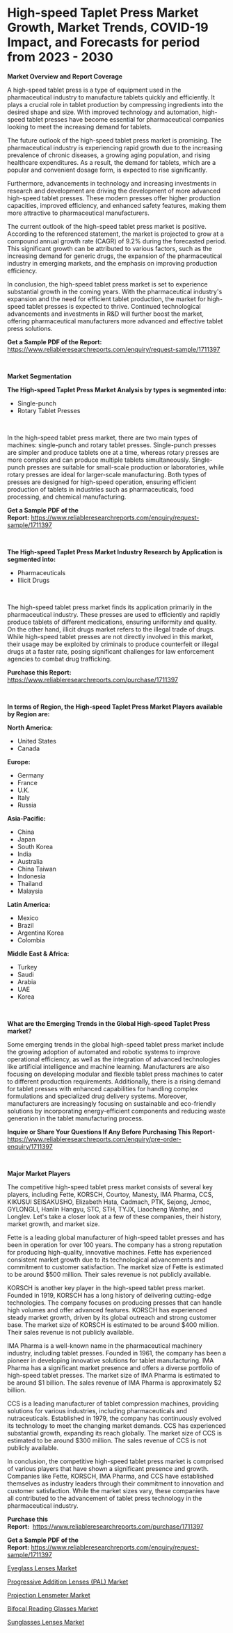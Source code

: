 <p><h1>High-speed Taplet Press Market Growth, Market Trends, COVID-19 Impact, and Forecasts for period from 2023 - 2030</h1></p><p><strong>Market Overview and Report Coverage</strong></p>
<p><p>A high-speed tablet press is a type of equipment used in the pharmaceutical industry to manufacture tablets quickly and efficiently. It plays a crucial role in tablet production by compressing ingredients into the desired shape and size. With improved technology and automation, high-speed tablet presses have become essential for pharmaceutical companies looking to meet the increasing demand for tablets.</p><p>The future outlook of the high-speed tablet press market is promising. The pharmaceutical industry is experiencing rapid growth due to the increasing prevalence of chronic diseases, a growing aging population, and rising healthcare expenditures. As a result, the demand for tablets, which are a popular and convenient dosage form, is expected to rise significantly.</p><p>Furthermore, advancements in technology and increasing investments in research and development are driving the development of more advanced high-speed tablet presses. These modern presses offer higher production capacities, improved efficiency, and enhanced safety features, making them more attractive to pharmaceutical manufacturers.</p><p>The current outlook of the high-speed tablet press market is positive. According to the referenced statement, the market is projected to grow at a compound annual growth rate (CAGR) of 9.2% during the forecasted period. This significant growth can be attributed to various factors, such as the increasing demand for generic drugs, the expansion of the pharmaceutical industry in emerging markets, and the emphasis on improving production efficiency.</p><p>In conclusion, the high-speed tablet press market is set to experience substantial growth in the coming years. With the pharmaceutical industry's expansion and the need for efficient tablet production, the market for high-speed tablet presses is expected to thrive. Continued technological advancements and investments in R&D will further boost the market, offering pharmaceutical manufacturers more advanced and effective tablet press solutions.</p></p>
<p><strong>Get a Sample PDF of the Report:</strong> <a href="https://www.reliableresearchreports.com/enquiry/request-sample/1711397">https://www.reliableresearchreports.com/enquiry/request-sample/1711397</a></p>
<p>&nbsp;</p>
<p><strong>Market Segmentation</strong></p>
<p><strong>The High-speed Taplet Press Market Analysis by types is segmented into:</strong></p>
<p><ul><li>Single-punch</li><li>Rotary Tablet Presses</li></ul></p>
<p>&nbsp;</p>
<p><p>In the high-speed tablet press market, there are two main types of machines: single-punch and rotary tablet presses. Single-punch presses are simpler and produce tablets one at a time, whereas rotary presses are more complex and can produce multiple tablets simultaneously. Single-punch presses are suitable for small-scale production or laboratories, while rotary presses are ideal for larger-scale manufacturing. Both types of presses are designed for high-speed operation, ensuring efficient production of tablets in industries such as pharmaceuticals, food processing, and chemical manufacturing.</p></p>
<p><strong>Get a Sample PDF of the Report:</strong>&nbsp;<a href="https://www.reliableresearchreports.com/enquiry/request-sample/1711397">https://www.reliableresearchreports.com/enquiry/request-sample/1711397</a></p>
<p>&nbsp;</p>
<p><strong>The High-speed Taplet Press Market Industry Research by Application is segmented into:</strong></p>
<p><ul><li>Pharmaceuticals</li><li>Illicit Drugs</li></ul></p>
<p>&nbsp;</p>
<p><p>The high-speed tablet press market finds its application primarily in the pharmaceutical industry. These presses are used to efficiently and rapidly produce tablets of different medications, ensuring uniformity and quality. On the other hand, illicit drugs market refers to the illegal trade of drugs. While high-speed tablet presses are not directly involved in this market, their usage may be exploited by criminals to produce counterfeit or illegal drugs at a faster rate, posing significant challenges for law enforcement agencies to combat drug trafficking.</p></p>
<p><strong>Purchase this Report:</strong>&nbsp; <a href="https://www.reliableresearchreports.com/purchase/1711397">https://www.reliableresearchreports.com/purchase/1711397</a></p>
<p>&nbsp;</p>
<p><strong>In terms of Region, the High-speed Taplet Press Market Players available by Region are:</strong></p>
<p>
    <p> <strong> North America: </strong>
        <ul>
            <li>United States</li>
            <li>Canada</li>
        </ul>
        </p> 
    <p> <strong> Europe: </strong>
        <ul>
            <li>Germany</li>
            <li>France</li>
            <li>U.K.</li>
            <li>Italy</li>
            <li>Russia</li>
        </ul>
        </p> 
    <p> <strong> Asia-Pacific: </strong>
        <ul>
            <li>China</li>
            <li>Japan</li>
            <li>South Korea</li>
            <li>India</li>
            <li>Australia</li>
            <li>China Taiwan</li>
            <li>Indonesia</li>
            <li>Thailand</li>
            <li>Malaysia</li>
        </ul>
        </p> 
    <p> <strong> Latin America: </strong>
        <ul>
            <li>Mexico</li>
            <li>Brazil</li>
            <li>Argentina Korea</li>
            <li>Colombia</li>
        </ul>
        </p> 
    <p> <strong> Middle East & Africa: </strong>
        <ul>
            <li>Turkey</li>
            <li>Saudi</li>
            <li>Arabia</li>
            <li>UAE</li>
            <li>Korea</li>
        </ul>
    </p>
    </p>
<p>&nbsp;</p>
<p><strong>What are the Emerging Trends in the Global High-speed Taplet Press market?</strong></p>
<p><p>Some emerging trends in the global high-speed tablet press market include the growing adoption of automated and robotic systems to improve operational efficiency, as well as the integration of advanced technologies like artificial intelligence and machine learning. Manufacturers are also focusing on developing modular and flexible tablet press machines to cater to different production requirements. Additionally, there is a rising demand for tablet presses with enhanced capabilities for handling complex formulations and specialized drug delivery systems. Moreover, manufacturers are increasingly focusing on sustainable and eco-friendly solutions by incorporating energy-efficient components and reducing waste generation in the tablet manufacturing process.</p></p>
<p><strong>Inquire or Share Your Questions If Any Before Purchasing This Report</strong>- <a href="https://www.reliableresearchreports.com/enquiry/pre-order-enquiry/1711397">https://www.reliableresearchreports.com/enquiry/pre-order-enquiry/1711397</a></p>
<p>&nbsp;</p>
<p><strong>Major Market Players</strong></p>
<p><p>The competitive high-speed tablet press market consists of several key players, including Fette, KORSCH, Courtoy, Manesty, IMA Pharma, CCS, KIKUSUI SEISAKUSHO, Elizabeth Hata, Cadmach, PTK, Sejong, Jcmoc, GYLONGLI, Hanlin Hangyu, STC, STH, TYJX, Liaocheng Wanhe, and Longlev. Let's take a closer look at a few of these companies, their history, market growth, and market size.</p><p>Fette is a leading global manufacturer of high-speed tablet presses and has been in operation for over 100 years. The company has a strong reputation for producing high-quality, innovative machines. Fette has experienced consistent market growth due to its technological advancements and commitment to customer satisfaction. The market size of Fette is estimated to be around $500 million. Their sales revenue is not publicly available.</p><p>KORSCH is another key player in the high-speed tablet press market. Founded in 1919, KORSCH has a long history of delivering cutting-edge technologies. The company focuses on producing presses that can handle high volumes and offer advanced features. KORSCH has experienced steady market growth, driven by its global outreach and strong customer base. The market size of KORSCH is estimated to be around $400 million. Their sales revenue is not publicly available.</p><p>IMA Pharma is a well-known name in the pharmaceutical machinery industry, including tablet presses. Founded in 1961, the company has been a pioneer in developing innovative solutions for tablet manufacturing. IMA Pharma has a significant market presence and offers a diverse portfolio of high-speed tablet presses. The market size of IMA Pharma is estimated to be around $1 billion. The sales revenue of IMA Pharma is approximately $2 billion.</p><p>CCS is a leading manufacturer of tablet compression machines, providing solutions for various industries, including pharmaceuticals and nutraceuticals. Established in 1979, the company has continuously evolved its technology to meet the changing market demands. CCS has experienced substantial growth, expanding its reach globally. The market size of CCS is estimated to be around $300 million. The sales revenue of CCS is not publicly available.</p><p>In conclusion, the competitive high-speed tablet press market is comprised of various players that have shown a significant presence and growth. Companies like Fette, KORSCH, IMA Pharma, and CCS have established themselves as industry leaders through their commitment to innovation and customer satisfaction. While the market sizes vary, these companies have all contributed to the advancement of tablet press technology in the pharmaceutical industry.</p></p>
<p><strong>Purchase this Report:</strong>&nbsp;&nbsp;<a href="https://www.reliableresearchreports.com/purchase/1711397">https://www.reliableresearchreports.com/purchase/1711397</a></p>
<p></p>
<p><strong>Get a Sample PDF of the Report:</strong>&nbsp;<a href="https://www.reliableresearchreports.com/enquiry/request-sample/1711397">https://www.reliableresearchreports.com/enquiry/request-sample/1711397</a></p>
<p><p><a href="https://medium.com/@beaublock2023/analyzing-eyeglass-lenses-market-global-industry-perspective-and-forecast-2023-to-2030-5fd7d56dc58c">Eyeglass Lenses Market</a></p><p><a href="https://medium.com/@deronwisoky1977/progressive-addition-lenses-pal-market-share-evolution-and-market-growth-trends-2023-2030-54eaecc3f08f">Progressive Addition Lenses (PAL) Market</a></p><p><a href="https://medium.com/@rogerking1949/projection-lensmeter-market-report-reveals-the-latest-trends-and-growth-opportunities-of-this-f1b34eb7697d">Projection Lensmeter Market</a></p><p><a href="https://medium.com/@elisamohr1910/bifocal-reading-glasses-market-size-market-outlook-and-market-forecast-2023-to-2030-fcc8c6826ea3">Bifocal Reading Glasses Market</a></p><p><a href="https://medium.com/@ulicesweber/sunglasses-lenses-market-size-market-outlook-and-market-forecast-2023-to-2030-168b421d5cd5">Sunglasses Lenses Market</a></p></p>